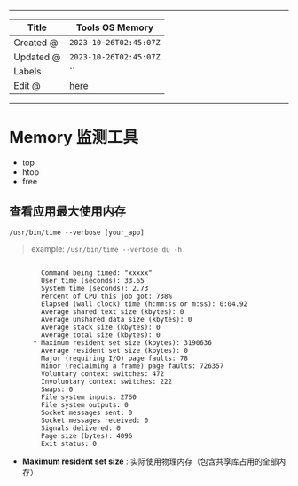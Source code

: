 -----

| Title     | Tools OS Memory                                      |
| --------- | ---------------------------------------------------- |
| Created @ | `2023-10-26T02:45:07Z`                               |
| Updated @ | `2023-10-26T02:45:07Z`                               |
| Labels    | \`\`                                                 |
| Edit @    | [here](https://github.com/junxnone/linux/issues/125) |

-----

# Memory 监测工具

  - top
  - htop
  - free

## 查看应用最大使用内存

    /usr/bin/time --verbose [your_app]

> example: `/usr/bin/time --verbose du -h`

``` 

        Command being timed: "xxxxx"
        User time (seconds): 33.65
        System time (seconds): 2.73
        Percent of CPU this job got: 738%
        Elapsed (wall clock) time (h:mm:ss or m:ss): 0:04.92
        Average shared text size (kbytes): 0
        Average unshared data size (kbytes): 0
        Average stack size (kbytes): 0
        Average total size (kbytes): 0
      * Maximum resident set size (kbytes): 3190636
        Average resident set size (kbytes): 0
        Major (requiring I/O) page faults: 78
        Minor (reclaiming a frame) page faults: 726357
        Voluntary context switches: 472
        Involuntary context switches: 222
        Swaps: 0
        File system inputs: 2760
        File system outputs: 0
        Socket messages sent: 0
        Socket messages received: 0
        Signals delivered: 0
        Page size (bytes): 4096
        Exit status: 0
```

  - **Maximum resident set size** : 实际使用物理内存（包含共享库占用的全部内存）
